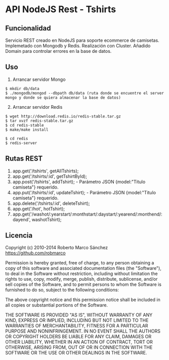 # API NodeJS Rest - Tshirts

## Funcionalidad

Servicio REST creado en NodeJS para soporte ecommerce de camisetas.
Implemetado con Mongodb y Redis.
Realización con Cluster.
Añadido Domain para controlar errores en la base de datos.

## Uso

1. Arrancar servidor Mongo
```
$ mkdir db/data
$ ./mongodb/mongod --dbpath db/data (ruta donde se encuentre el server mongo y donde se quiera almacenar la base de datos)
```

2. Arrancar servidor Redis
```
$ wget http://download.redis.io/redis-stable.tar.gz
$ tar xvzf redis-stable.tar.gz
$ cd redis-stable
$ make/make install

$ cd redis
$ redis-server
```

## Rutas REST

1. app.get('/tshirts', getAllTshirts);
2. app.get('/tshirts/:id', getTshirtById);
3. app.post('/tshirts', addTshirt); - Parámetro JSON {model:"Titulo camiseta"} requerido.
4. app.put('/tshirts/:id', updateTshirt); - Parámetro JSON {model:"Titulo camiseta"} requerido.
5. app.delete('/tshirts/:id', deleteTshirt);
6. app.get('/hot', hotTshirt);
7. app.get('/washot/:yearstart/:monthstart/:daystart/:yearend/:monthend/:dayend', washotTshirt);

## Licencia

Copyright (c) 2010-2014 Roberto Marco Sánchez
https://github.com/robmarco

Permission is hereby granted, free of charge, to any person obtaining
a copy of this software and associated documentation files (the
"Software"), to deal in the Software without restriction, including
without limitation the rights to use, copy, modify, merge, publish,
distribute, sublicense, and/or sell copies of the Software, and to
permit persons to whom the Software is furnished to do so, subject to
the following conditions:

The above copyright notice and this permission notice shall be
included in all copies or substantial portions of the Software.

THE SOFTWARE IS PROVIDED "AS IS", WITHOUT WARRANTY OF ANY KIND,
EXPRESS OR IMPLIED, INCLUDING BUT NOT LIMITED TO THE WARRANTIES OF
MERCHANTABILITY, FITNESS FOR A PARTICULAR PURPOSE AND
NONINFRINGEMENT. IN NO EVENT SHALL THE AUTHORS OR COPYRIGHT HOLDERS BE
LIABLE FOR ANY CLAIM, DAMAGES OR OTHER LIABILITY, WHETHER IN AN ACTION
OF CONTRACT, TORT OR OTHERWISE, ARISING FROM, OUT OF OR IN CONNECTION
WITH THE SOFTWARE OR THE USE OR OTHER DEALINGS IN THE SOFTWARE.
